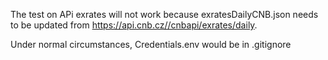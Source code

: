 The test on APi exrates will not work because exratesDailyCNB.json needs to be updated from https://api.cnb.cz//cnbapi/exrates/daily.

Under normal circumstances, Credentials.env would be in .gitignore
